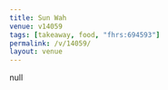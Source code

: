 ```yaml
---
title: Sun Wah
venue: v14059
tags: [takeaway, food, "fhrs:694593"]
permalink: /v/14059/
layout: venue
---
```

null